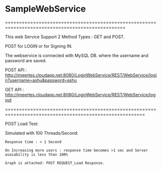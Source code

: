 # SampleWebService
=================================================================================================

This web Service Support 2 Method Types : GET and POST.

POST for LOGIN or for Signing IN.

The webservice is connected with MySQL DB. where the username and password are saved.


POST API : http://jmeertes.cloudapp.net:8080/LoginWebService/REST/WebService/login?username=ashu&password=ashu

GET API : http://jmeertes.cloudapp.net:8080/LoginWebService/REST/WebService/logout

========================================================================================================


POST Load Test:

  Simulated with 100 Threads/Second:
    
    Response time : < 1 Second
    
    On Increasing more users : response time becomes >1 sec and Server avaiability is less than 100%
    
    Graph is attached: POST REQUEST_Load Response.
    
    
